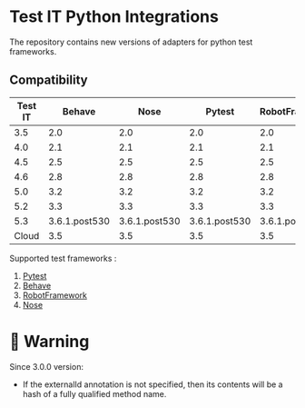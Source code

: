 # Test IT Python Integrations
The repository contains new versions of adapters for python test frameworks.

## Compatibility

| Test IT | Behave        | Nose          | Pytest        | RobotFramework |
|---------|---------------|---------------|---------------|----------------|
| 3.5     | 2.0           | 2.0           | 2.0           | 2.0            |
| 4.0     | 2.1           | 2.1           | 2.1           | 2.1            |
| 4.5     | 2.5           | 2.5           | 2.5           | 2.5            |
| 4.6     | 2.8           | 2.8           | 2.8           | 2.8            |
| 5.0     | 3.2           | 3.2           | 3.2           | 3.2            |
| 5.2     | 3.3           | 3.3           | 3.3           | 3.3            |
| 5.3     | 3.6.1.post530 | 3.6.1.post530 | 3.6.1.post530 | 3.6.1.post530  |
| Cloud   | 3.5           | 3.5           | 3.5           | 3.5            |

Supported test frameworks :
 1. [Pytest](https://github.com/testit-tms/adapters-python/tree/main/testit-adapter-pytest)
 2. [Behave](https://github.com/testit-tms/adapters-python/tree/main/testit-adapter-behave)
 3. [RobotFramework](https://github.com/testit-tms/adapters-python/tree/main/testit-adapter-robotframework)
 4. [Nose](https://github.com/testit-tms/adapters-python/tree/main/testit-adapter-nose) 

# 🚀 Warning
Since 3.0.0 version:
- If the externalId annotation is not specified, then its contents will be a hash of a fully qualified method name.
